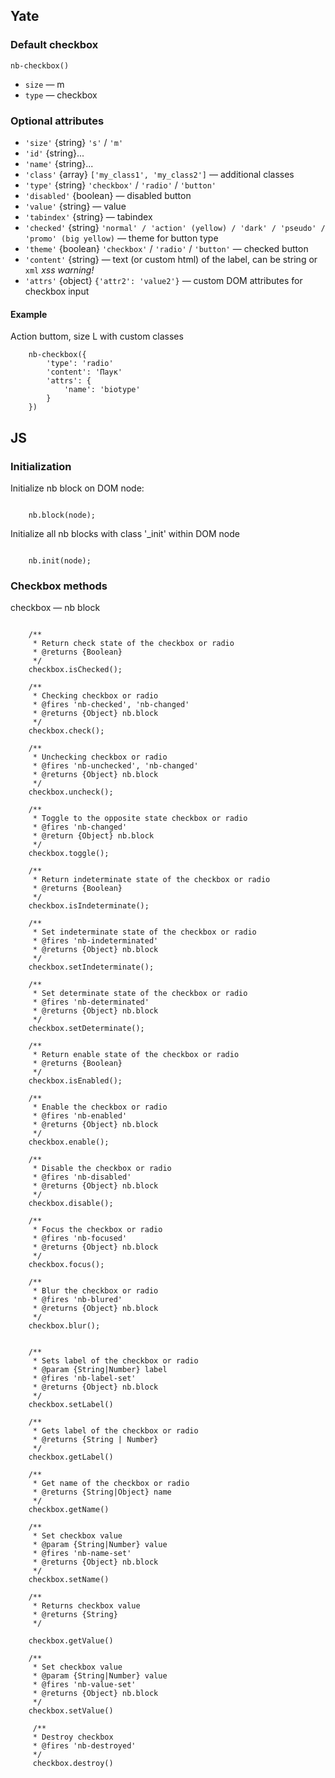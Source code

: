 ## Yate
### Default checkbox

    nb-checkbox()

* `size` — m
* `type` — checkbox

### Optional attributes

* `'size'` {string} `'s'` / `'m'`
* `'id'` {string}...
* `'name'` {string}...
* `'class'` {array} `['my_class1', 'my_class2']` — additional classes
* `'type'` {string} `'checkbox'` / `'radio'` / `'button'`
* `'disabled'` {boolean} — disabled button
* `'value'` {string} — value
* `'tabindex'` {string} — tabindex
* `'checked'` {string} `'normal' / 'action' (yellow) / 'dark' / 'pseudo' / 'promo' (big yellow)` — theme for button type
* `'theme'` {boolean} `'checkbox'` / `'radio'` / `'button'` — checked button
* `'content'` {string} — text (or custom html) of the label, can be string or `xml` _xss warning!_
* `'attrs'` {object} `{'attr2': 'value2'}` — custom DOM attributes for checkbox input


#### Example

Action buttom, size L with custom classes

```
    nb-checkbox({
        'type': 'radio'
        'content': 'Паук'
        'attrs': {
            'name': 'biotype'
        }
    })

```
## JS

### Initialization

Initialize nb block on DOM node:
```

    nb.block(node);

```

Initialize all nb blocks with class '_init' within DOM node

```

    nb.init(node);

```

### Checkbox methods

checkbox — nb block

```

    /**
     * Return check state of the checkbox or radio
     * @returns {Boolean}
     */
    checkbox.isChecked();

    /**
     * Checking checkbox or radio
     * @fires 'nb-checked', 'nb-changed'
     * @returns {Object} nb.block
     */
    checkbox.check();

    /**
     * Unchecking checkbox or radio
     * @fires 'nb-unchecked', 'nb-changed'
     * @returns {Object} nb.block
     */
    checkbox.uncheck();

    /**
     * Toggle to the opposite state checkbox or radio
     * @fires 'nb-changed'
     * @return {Object} nb.block
     */
    checkbox.toggle();

    /**
     * Return indeterminate state of the checkbox or radio
     * @returns {Boolean}
     */
    checkbox.isIndeterminate();

    /**
     * Set indeterminate state of the checkbox or radio
     * @fires 'nb-indeterminated'
     * @returns {Object} nb.block
     */
    checkbox.setIndeterminate();

    /**
     * Set determinate state of the checkbox or radio
     * @fires 'nb-determinated'
     * @returns {Object} nb.block
     */
    checkbox.setDeterminate();

    /**
     * Return enable state of the checkbox or radio
     * @returns {Boolean}
     */
    checkbox.isEnabled();

    /**
     * Enable the checkbox or radio
     * @fires 'nb-enabled'
     * @returns {Object} nb.block
     */
    checkbox.enable();

    /**
     * Disable the checkbox or radio
     * @fires 'nb-disabled'
     * @returns {Object} nb.block
     */
    checkbox.disable();

    /**
     * Focus the checkbox or radio
     * @fires 'nb-focused'
     * @returns {Object} nb.block
     */
    checkbox.focus();

    /**
     * Blur the checkbox or radio
     * @fires 'nb-blured'
     * @returns {Object} nb.block
     */
    checkbox.blur();


    /**
     * Sets label of the checkbox or radio
     * @param {String|Number} label
     * @fires 'nb-label-set'
     * @returns {Object} nb.block
     */
    checkbox.setLabel()

    /**
     * Gets label of the checkbox or radio
     * @returns {String | Number}
     */
    checkbox.getLabel()

    /**
     * Get name of the checkbox or radio
     * @returns {String|Object} name
     */
    checkbox.getName()

    /**
     * Set checkbox value
     * @param {String|Number} value
     * @fires 'nb-name-set'
     * @returns {Object} nb.block
     */
    checkbox.setName()

    /**
     * Returns checkbox value
     * @returns {String}
     */

    checkbox.getValue()

    /**
     * Set checkbox value
     * @param {String|Number} value
     * @fires 'nb-value-set'
     * @returns {Object} nb.block
     */
    checkbox.setValue()

     /**
     * Destroy checkbox
     * @fires 'nb-destroyed'
     */
     checkbox.destroy()

```



